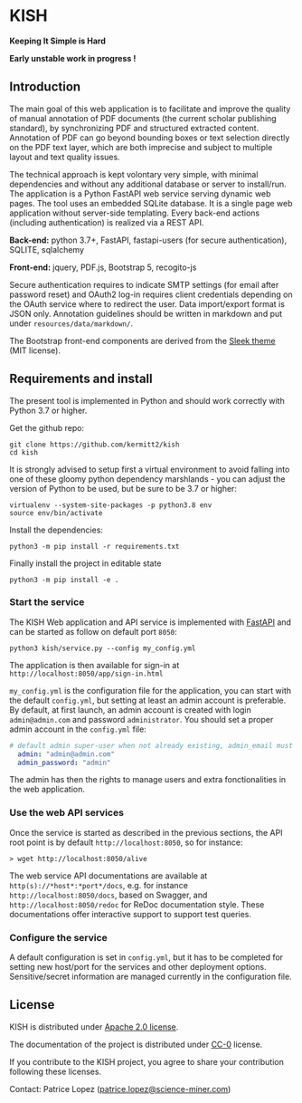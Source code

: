 # KISH

__Keeping It Simple is Hard__

__Early unstable work in progress !__

## Introduction

The main goal of this web application is to facilitate and improve the quality of manual annotation of PDF documents (the current scholar publishing standard), by synchronizing PDF and structured extracted content. Annotation of PDF can go beyond bounding boxes or text selection directly on the PDF text layer, which are both imprecise and subject to multiple layout and text quality issues.

The technical approach is kept volontary very simple, with minimal dependencies and without any additional database or server to install/run. The application is a Python FastAPI web service serving dynamic web pages. The tool uses an embedded SQLite database. It is a single page web application without server-side templating. Every back-end actions (including authentication) is realized via a REST API. 

**Back-end:** python 3.7+, FastAPI, fastapi-users (for secure authentication), SQLITE, sqlalchemy

**Front-end:** jquery, PDF.js, Bootstrap 5, recogito-js 

Secure authentication requires to indicate SMTP settings (for email after password reset) and OAuth2 log-in requires client credentials depending on the OAuth service where to redirect the user. Data import/export format is JSON only. Annotation guidelines should be written in markdown and put under `resources/data/markdown/`. 

The Bootstrap front-end components are derived from the [Sleek theme](https://github.com/themefisher/sleek) (MIT license).

## Requirements and install

The present tool is implemented in Python and should work correctly with Python 3.7 or higher. 

Get the github repo:

```console
git clone https://github.com/kermitt2/kish
cd kish
```

It is strongly advised to setup first a virtual environment to avoid falling into one of these gloomy python dependency marshlands - you can adjust the version of Python to be used, but be sure to be 3.7 or higher:

```console
virtualenv --system-site-packages -p python3.8 env
source env/bin/activate
```

Install the dependencies:

```console
python3 -m pip install -r requirements.txt
```

Finally install the project in editable state

```console
python3 -m pip install -e .
```

### Start the service

The KISH Web application and API service is implemented with [FastAPI](https://fastapi.tiangolo.com) and can be started as follow on default port `8050`:  

```console
python3 kish/service.py --config my_config.yml
```

The application is then available for sign-in at `http://localhost:8050/app/sign-in.html`

`my_config.yml` is the configuration file for the application, you can start with the default `config.yml`, but setting at least an admin account is preferable. By default, at first launch, an admin account is created with login `admin@admin.com` and password `administrator`. You should set a proper admin account in the `config.yml` file:

```yaml
# default admin super-user when not already existing, admin_email must be an email and password must be kept secret 
  admin: "admin@admin.com"
  admin_password: "admin"
```

The admin has then the rights to manage users and extra fonctionalities in the web application. 

### Use the web API services

Once the service is started as described in the previous sections, the API root point is by default `http://localhost:8050`, so for instance:

```console
> wget http://localhost:8050/alive
```

The web service API documentations are available at `http(s)://*host*:*port*/docs`, e.g. for instance `http://localhost:8050/docs`, based on Swagger, and `http://localhost:8050/redoc` for ReDoc documentation style. These documentations offer interactive support to support test queries. 

### Configure the service

A default configuration is set in `config.yml`, but it has to be completed for setting new host/port for the services and other deployment options. Sensitive/secret information are managed currently in the configuration file. 

## License

KISH is distributed under [Apache 2.0 license](http://www.apache.org/licenses/LICENSE-2.0). 

The documentation of the project is distributed under [CC-0](https://creativecommons.org/publicdomain/zero/1.0/) license. 

If you contribute to the KISH project, you agree to share your contribution following these licenses. 

Contact: Patrice Lopez (<patrice.lopez@science-miner.com>)
